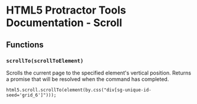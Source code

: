 # HTML5 Protractor Tools Documentation - Scroll

## Functions

### `scrollTo(scrollToElement)`

Scrolls the current page to the specified element's vertical position. Returns a promise that will be resolved when the command has completed.

```
html5.scroll.scrollTo(element(by.css("div[sg-unique-id-seed='grid_6']")));
```
